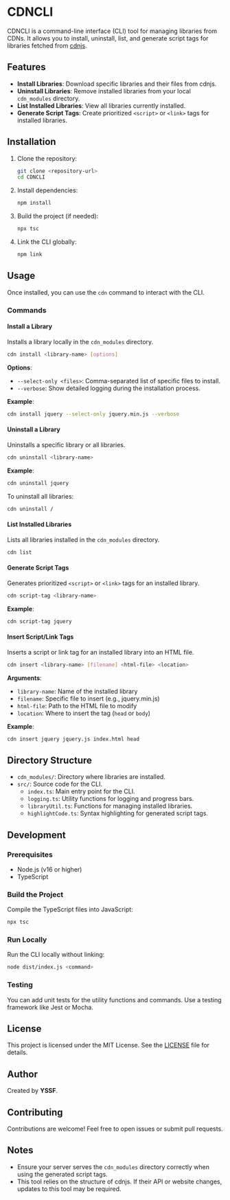 # CDNCLI

CDNCLI is a command-line interface (CLI) tool for managing libraries from CDNs. It allows you to install, uninstall, list, and generate script tags for libraries fetched from [cdnjs](https://cdnjs.com).

## Features

- **Install Libraries**: Download specific libraries and their files from cdnjs.
- **Uninstall Libraries**: Remove installed libraries from your local `cdn_modules` directory.
- **List Installed Libraries**: View all libraries currently installed.
- **Generate Script Tags**: Create prioritized `<script>` or `<link>` tags for installed libraries.

## Installation

1. Clone the repository:
   ```bash
   git clone <repository-url>
   cd CDNCLI
   ```

2. Install dependencies:
   ```bash
   npm install
   ```

3. Build the project (if needed):
   ```bash
   npx tsc
   ```

4. Link the CLI globally:
   ```bash
   npm link
   ```

## Usage

Once installed, you can use the `cdn` command to interact with the CLI.

### Commands

#### Install a Library
Installs a library locally in the `cdn_modules` directory.

```bash
cdn install <library-name> [options]
```

**Options**:
- `--select-only <files>`: Comma-separated list of specific files to install.
- `--verbose`: Show detailed logging during the installation process.

**Example**:
```bash
cdn install jquery --select-only jquery.min.js --verbose
```

#### Uninstall a Library
Uninstalls a specific library or all libraries.

```bash
cdn uninstall <library-name>
```

**Example**:
```bash
cdn uninstall jquery
```

To uninstall all libraries:
```bash
cdn uninstall /
```

#### List Installed Libraries
Lists all libraries installed in the `cdn_modules` directory.

```bash
cdn list
```

#### Generate Script Tags
Generates prioritized `<script>` or `<link>` tags for an installed library.

```bash
cdn script-tag <library-name>
```

**Example**:
```bash
cdn script-tag jquery
```

#### Insert Script/Link Tags
Inserts a script or link tag for an installed library into an HTML file.

```bash
cdn insert <library-name> [filename] <html-file> <location>
```

**Arguments**:
- `library-name`: Name of the installed library
- `filename`: Specific file to insert (e.g., jquery.min.js)
- `html-file`: Path to the HTML file to modify
- `location`: Where to insert the tag (`head` or `body`)

**Example**:
```bash
cdn insert jquery jquery.js index.html head
```

## Directory Structure

- `cdn_modules/`: Directory where libraries are installed.
- `src/`: Source code for the CLI.
  - `index.ts`: Main entry point for the CLI.
  - `logging.ts`: Utility functions for logging and progress bars.
  - `libraryUtil.ts`: Functions for managing installed libraries.
  - `highlightCode.ts`: Syntax highlighting for generated script tags.

## Development

### Prerequisites
- Node.js (v16 or higher)
- TypeScript

### Build the Project
Compile the TypeScript files into JavaScript:

```bash
npx tsc
```

### Run Locally
Run the CLI locally without linking:

```bash
node dist/index.js <command>
```

### Testing
You can add unit tests for the utility functions and commands. Use a testing framework like Jest or Mocha.

## License

This project is licensed under the MIT License. See the [LICENSE](LICENSE) file for details.

## Author

Created by **YSSF**.

## Contributing

Contributions are welcome! Feel free to open issues or submit pull requests.

## Notes

- Ensure your server serves the `cdn_modules` directory correctly when using the generated script tags.
- This tool relies on the structure of cdnjs. If their API or website changes, updates to this tool may be required.
